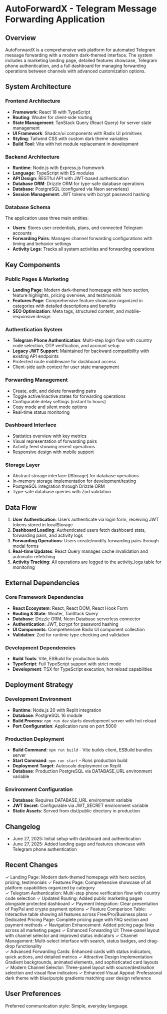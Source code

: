 # AutoForwardX - Telegram Message Forwarding Application

## Overview

AutoForwardX is a comprehensive web platform for automated Telegram message forwarding with a modern dark-themed interface. The system includes a marketing landing page, detailed features showcase, Telegram phone authentication, and a full dashboard for managing forwarding operations between channels with advanced customization options.

## System Architecture

### Frontend Architecture
- **Framework**: React 18 with TypeScript
- **Routing**: Wouter for client-side routing
- **State Management**: TanStack Query (React Query) for server state management
- **UI Framework**: Shadcn/ui components with Radix UI primitives
- **Styling**: Tailwind CSS with custom dark theme variables
- **Build Tool**: Vite with hot module replacement in development

### Backend Architecture
- **Runtime**: Node.js with Express.js framework
- **Language**: TypeScript with ES modules
- **API Design**: RESTful API with JWT-based authentication
- **Database ORM**: Drizzle ORM for type-safe database operations
- **Database**: PostgreSQL (configured via Neon serverless)
- **Session Management**: JWT tokens with bcrypt password hashing

### Database Schema
The application uses three main entities:
- **Users**: Stores user credentials, plans, and connected Telegram accounts
- **Forwarding Pairs**: Manages channel forwarding configurations with timing and behavior settings
- **Activity Logs**: Tracks all system activities and forwarding operations

## Key Components

### Public Pages & Marketing
- **Landing Page**: Modern dark-themed homepage with hero section, feature highlights, pricing overview, and testimonials
- **Features Page**: Comprehensive feature showcase organized in categories with detailed descriptions and benefits
- **SEO Optimization**: Meta tags, structured content, and mobile-responsive design

### Authentication System
- **Telegram Phone Authentication**: Multi-step login flow with country code selection, OTP verification, and account setup
- **Legacy JWT Support**: Maintained for backward compatibility with existing API endpoints
- Protected route middleware for dashboard access
- Client-side auth context for user state management

### Forwarding Management
- Create, edit, and delete forwarding pairs
- Toggle active/inactive states for forwarding operations
- Configurable delay settings (instant to hours)
- Copy mode and silent mode options
- Real-time status monitoring

### Dashboard Interface
- Statistics overview with key metrics
- Visual representation of forwarding pairs
- Activity feed showing recent operations
- Responsive design with mobile support

### Storage Layer
- Abstract storage interface (IStorage) for database operations
- In-memory storage implementation for development/testing
- PostgreSQL integration through Drizzle ORM
- Type-safe database queries with Zod validation

## Data Flow

1. **User Authentication**: Users authenticate via login form, receiving JWT tokens stored in localStorage
2. **Dashboard Loading**: Authenticated users fetch dashboard stats, forwarding pairs, and activity logs
3. **Forwarding Operations**: Users create/modify forwarding pairs through modal forms
4. **Real-time Updates**: React Query manages cache invalidation and automatic refetching
5. **Activity Tracking**: All operations are logged to the activity_logs table for monitoring

## External Dependencies

### Core Framework Dependencies
- **React Ecosystem**: React, React DOM, React Hook Form
- **Routing & State**: Wouter, TanStack Query
- **Database**: Drizzle ORM, Neon Database serverless connector
- **Authentication**: JWT, bcrypt for password hashing
- **UI Components**: Comprehensive Radix UI component collection
- **Validation**: Zod for runtime type checking and validation

### Development Dependencies
- **Build Tools**: Vite, ESBuild for production builds
- **TypeScript**: Full TypeScript support with strict mode
- **Development**: TSX for TypeScript execution, hot reload capabilities

## Deployment Strategy

### Development Environment
- **Runtime**: Node.js 20 with Replit integration
- **Database**: PostgreSQL 16 module
- **Build Process**: `npm run dev` starts development server with hot reload
- **Port Configuration**: Application runs on port 5000

### Production Deployment
- **Build Command**: `npm run build` - Vite builds client, ESBuild bundles server
- **Start Command**: `npm run start` - Runs production build
- **Deployment Target**: Autoscale deployment on Replit
- **Database**: Production PostgreSQL via DATABASE_URL environment variable

### Environment Configuration
- **Database**: Requires DATABASE_URL environment variable
- **JWT Secret**: Configurable via JWT_SECRET environment variable
- **Static Assets**: Served from dist/public directory in production

## Changelog

- June 27, 2025: Initial setup with dashboard and authentication
- June 27, 2025: Added landing page and features showcase with Telegram phone authentication

## Recent Changes

✓ Landing Page: Modern dark-themed homepage with hero section, pricing, testimonials
✓ Features Page: Comprehensive showcase of all platform capabilities organized by category  
✓ Telegram Authentication: Multi-step phone verification flow with country code selection
✓ Updated Routing: Added public marketing pages alongside protected dashboard
✓ Payment Integration: Clear presentation of PayPal and crypto payment options
✓ Feature Comparison Table: Interactive table showing all features across Free/Pro/Business plans
✓ Dedicated Pricing Page: Complete pricing page with FAQ section and payment methods
✓ Navigation Enhancement: Added pricing page links across all marketing pages
✓ Enhanced Forwarding UI: Three-panel layout with channel selector and improved status indicators
✓ Channel Management: Multi-select interface with search, status badges, and drag-drop functionality  
✓ Advanced Forwarding Cards: Enhanced cards with status indicators, quick actions, and detailed metrics
✓ Attractive Design Implementation: Gradient backgrounds, animated elements, and sophisticated card layouts
✓ Modern Channel Selector: Three-panel layout with source/destination selection and visual flow indicators
✓ Enhanced Visual Appeal: Professional dark theme with blue/purple gradients matching user design reference

## User Preferences

Preferred communication style: Simple, everyday language.